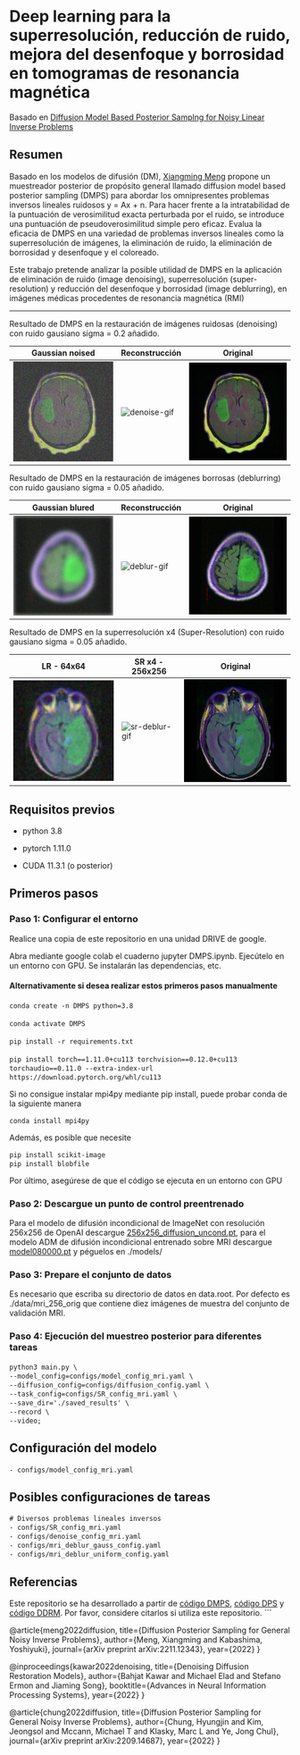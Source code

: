 # Deep learning para la superresolución, reducción de ruido, mejora del desenfoque y borrosidad en tomogramas de resonancia magnética

Basado en [Diffusion Model Based Posterior Samplng for Noisy Linear Inverse Problems](https://arxiv.org/abs/2211.12343)


## Resumen
Basado en los modelos de difusión (DM), [Xiangming Meng](https://github.com/mengxiangming/dmps) propone un muestreador posterior de propósito general llamado diffusion model based posterior sampling (DMPS) para abordar los omnipresentes problemas inversos lineales ruidosos y = Ax + n. Para hacer frente a la intratabilidad de la puntuación de verosimilitud exacta perturbada por el ruido, se introduce una puntuación de pseudoverosimilitud simple pero eficaz. Evalua la eficacia de DMPS en una variedad de problemas inversos lineales como la superresolución de imágenes, la eliminación de ruido, la eliminación de borrosidad y desenfoque y el coloreado.



Este trabajo pretende analizar la posible utilidad de DMPS en la aplicación de eliminación de ruido (image denoising), superresolución (super-resolution) y reducción del desenfoque y borrosidad (image deblurring), en imágenes médicas procedentes de resonancia magnética (RMI)


-----------------------------------------------------------------------------------------
Resultado de DMPS en la restauración de imágenes ruidosas (denoising) con ruido gausiano sigma = 0.2 añadido.

| Gaussian noised                                                                                | Reconstrucción                                                                               | Original                                                                                       |
|------------------------------------------------------------------------------------------------|----------------------------------------------------------------------------------------------|------------------------------------------------------------------------------------------------|
| ![denoise-input-img](saved_results/model080000/denoise/gaussian/0.2/input/00001.png "Entrada") | ![denoise-gif](saved_results/model080000/denoise/gaussian/0.2/gif/00001.gif "Reconstrucción") | ![denoise-truth-img](saved_results/model080000/denoise/gaussian/0.2/truth/00001.png "Original") |

Resultado de DMPS en la restauración de imágenes borrosas (deblurring) con ruido gausiano sigma = 0.05 añadido.

| Gaussian blured                                                                               | Reconstrucción                                                                               | Original                                                                                       |
|-----------------------------------------------------------------------------------------------|----------------------------------------------------------------------------------------------|------------------------------------------------------------------------------------------------|
| ![deblur-input-img](saved_results/model080000/deblur/gaussian/0.05/input/00002.png "Entrada") | ![deblur-gif](saved_results/model080000/deblur/gaussian/0.05/gif/00002.gif "Reconstrucción") | ![deblur-truth-img](saved_results/model080000/deblur/gaussian/0.05/truth/00002.png "Original") |

Resultado de DMPS en la superresolución x4 (Super-Resolution) con ruido gausiano sigma = 0.05 añadido.

| LR -  64x64                                                                                                        | SR x4 - 256x256                                                                                     | Original                                                                                       |
|--------------------------------------------------------------------------------------------------------------------|-----------------------------------------------------------------------------------------------------|------------------------------------------------------------------------------------------------|
| <img src="saved_results/model080000/super_resolution/x4/0.05/input/00004.png" alt="Entrada" style="width:256px;"/> | ![sr-deblur-gif](saved_results/model080000/super_resolution/x4/0.05/gif/00004.gif "Reconstrucción") | ![sr-truth-img](saved_results/model080000/super_resolution/x4/0.05/truth/00004.png "Original") |

## Requisitos previos
- python 3.8

- pytorch 1.11.0

- CUDA 11.3.1 (o posterior)




## Primeros pasos 



### Paso 1: Configurar el entorno

Realice una copia de este repositorio en una unidad DRIVE de google.

Abra mediante google colab el cuaderno jupyter DMPS.ipynb. Ejecútelo en un entorno con GPU. Se instalarán las dependencias, etc.

#### Alternativamente si desea realizar estos primeros pasos manualmente
```
conda create -n DMPS python=3.8

conda activate DMPS

pip install -r requirements.txt

pip install torch==1.11.0+cu113 torchvision==0.12.0+cu113 torchaudio==0.11.0 --extra-index-url https://download.pytorch.org/whl/cu113
```

Si no consigue instalar mpi4py mediante pip install, puede probar conda de la siguiente manera
```
conda install mpi4py
```

Además, es posible que necesite

```
pip install scikit-image
pip install blobfile
```

Por último, asegúrese de que el código se ejecuta en un entorno con GPU  


### Paso 2: Descargue un punto de control preentrenado

Para el modelo de difusión incondicional de ImageNet con resolución 256x256 de OpenAI descargue 
[256x256_diffusion_uncond.pt](https://openaipublic.blob.core.windows.net/diffusion/jul-2021/256x256_diffusion_uncond.pt), 
para el modelo ADM de difusión incondicional entrenado sobre MRI descargue 
[model080000.pt](https://drive.google.com/file/d/1xw8uKK8OQEYzv2KuUg9wo-vMF7rwjr1D/view?usp=share_link)
y péguelos en ./models/

### Paso 3: Prepare el conjunto de datos
Es necesario que escriba su directorio de datos en data.root. Por defecto es ./data/mri_256_orig que contiene diez imágenes de muestra del conjunto de validación MRI.

### Paso 4: Ejecución del muestreo posterior para diferentes tareas 

```
python3 main.py \
--model_config=configs/model_config_mri.yaml \
--diffusion_config=configs/diffusion_config.yaml \
--task_config=configs/SR_config_mri.yaml \
--save_dir='./saved_results' \
--record \
--video;
```



## Configuración del modelo

```
- configs/model_config_mri.yaml 
```


## Posibles configuraciones de tareas
```
# Diversos problemas lineales inversos
- configs/SR_config_mri.yaml
- configs/denoise_config_mri.yaml
- configs/mri_deblur_gauss_config.yaml
- configs/mri_deblur_uniform_config.yaml
```




## Referencias

Este repositorio se ha desarrollado a partir de [código DMPS](https://github.com/mengxiangming/dmps), [código DPS](https://github.com/DPS2022/diffusion-posterior-sampling) y [código DDRM](https://github.com/bahjat-kawar/ddrm). Por favor, considere citarlos si utiliza este repositorio. ```

@article{meng2022diffusion,
  title={Diffusion Posterior Sampling for General Noisy Inverse Problems},
  author={Meng, Xiangming and Kabashima, Yoshiyuki},
  journal={arXiv preprint arXiv:2211.12343},
  year={2022}
}

@inproceedings{kawar2022denoising,
    title={Denoising Diffusion Restoration Models},
    author={Bahjat Kawar and Michael Elad and Stefano Ermon and Jiaming Song},
    booktitle={Advances in Neural Information Processing Systems},
    year={2022}
}

@article{chung2022diffusion,
  title={Diffusion Posterior Sampling for General Noisy Inverse Problems},
  author={Chung, Hyungjin and Kim, Jeongsol and Mccann, Michael T and Klasky, Marc L and Ye, Jong Chul},
  journal={arXiv preprint arXiv:2209.14687},
  year={2022}
}

```
